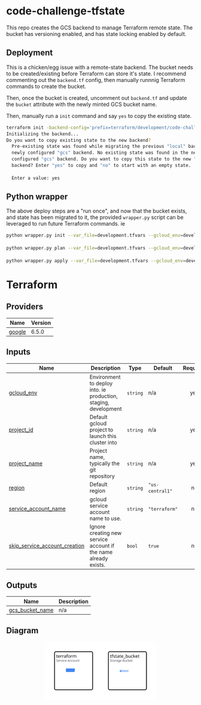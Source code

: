 # code-challenge-tfstate

This repo creates the GCS backend to manage Terraform remote state. The bucket has versioning enabled, and has state locking enabled by default.

## Deployment

This is a chicken/egg issue with a remote-state backend. The bucket needs to be created/existing before Terraform can store it's state. I recommend commenting out the `backend.tf` config, then manually runnnig Terraform commands to create the bucket. 

Then, once the bucket is created, uncomment out `backend.tf` and update the `bucket` attribute with the newly minted GCS bucket name.

Then, manually run a `init` command and say `yes` to copy the existing state.

```bash
terraform init -backend-config='prefix=terraform/development/code-challenge-tfstate/'
Initializing the backend...
Do you want to copy existing state to the new backend?
  Pre-existing state was found while migrating the previous "local" backend to the
  newly configured "gcs" backend. No existing state was found in the newly
  configured "gcs" backend. Do you want to copy this state to the new "gcs"
  backend? Enter "yes" to copy and "no" to start with an empty state.

  Enter a value: yes
```

## Python wrapper

The above deploy steps are a "run once", and now that the bucket exists, and state has been migrated to it, the provided `wrapper.py` script can be leveraged to run future Terraform commands. ie

```bash
python wrapper.py init --var_file=development.tfvars --gcloud_env=development --project_name=code-challenge-tfstate

python wrapper.py plan --var_file=development.tfvars --gcloud_env=development --project_name=code-challenge-tfstate

python wrapper.py apply --var_file=development.tfvars --gcloud_env=development --project_name=code-challenge-tfstate
```

<!-- BEGIN_TF_DOCS -->
# Terraform

## Providers

| Name | Version |
|------|---------|
| <a name="provider_google"></a> [google](#provider\_google) | 6.5.0 |

## Inputs

| Name | Description | Type | Default | Required |
|------|-------------|------|---------|:--------:|
| <a name="input_gcloud_env"></a> [gcloud\_env](#input\_gcloud\_env) | Environment to deploy into. ie production, staging, development | `string` | n/a | yes |
| <a name="input_project_id"></a> [project\_id](#input\_project\_id) | Default gcloud project to launch this cluster into | `string` | n/a | yes |
| <a name="input_project_name"></a> [project\_name](#input\_project\_name) | Project name, typically the git repository | `string` | n/a | yes |
| <a name="input_region"></a> [region](#input\_region) | Default region | `string` | `"us-central1"` | no |
| <a name="input_service_account_name"></a> [service\_account\_name](#input\_service\_account\_name) | gcloud service account name to use. | `string` | `"terraform"` | no |
| <a name="input_skip_service_account_creation"></a> [skip\_service\_account\_creation](#input\_skip\_service\_account\_creation) | Ignore creating new service account if the name already exists. | `bool` | `true` | no |

## Outputs

| Name | Description |
|------|-------------|
| <a name="output_gcs_bucket_name"></a> [gcs\_bucket\_name](#output\_gcs\_bucket\_name) | n/a |
<!-- END_TF_DOCS -->

## Diagram

<div align=center>
<img src="diagram.svg" alt="diagram" width="300"/>
</div>
